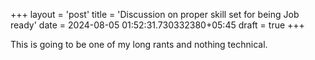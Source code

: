 +++
layout = 'post'
title = 'Discussion on proper skill set for being Job ready'
date = 2024-08-05 01:52:31.730332380+05:45
draft = true
+++

This is going to be one of my long rants and nothing technical.
